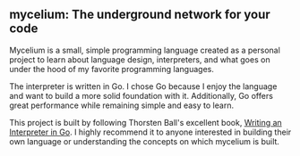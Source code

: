 ## mycelium: The underground network for your code

Mycelium is a small, simple programming language created as a personal project to learn about language design, interpreters, and what goes on under the hood of my favorite programming languages.

The interpreter is written in Go. I chose Go because I enjoy the language and want to build a more solid foundation with it. Additionally, Go offers great performance while remaining simple and easy to learn.

This project is built by following Thorsten Ball's excellent book, [Writing an Interpreter in Go](https://interpreterbook.com/). I highly recommend it to anyone interested in building their own language or understanding the concepts on which mycelium is built.
